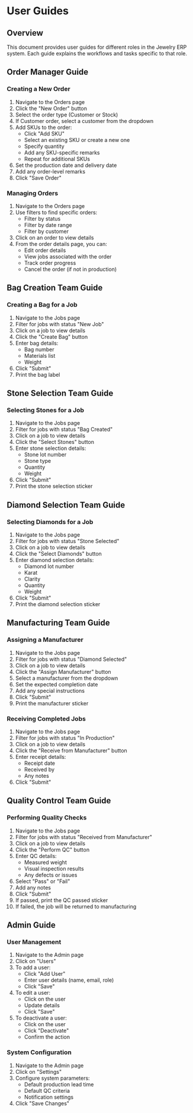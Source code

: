 # User Guides

## Overview

This document provides user guides for different roles in the Jewelry ERP system. Each guide explains the workflows and tasks specific to that role.

## Order Manager Guide

### Creating a New Order

1. Navigate to the Orders page
2. Click the "New Order" button
3. Select the order type (Customer or Stock)
4. If Customer order, select a customer from the dropdown
5. Add SKUs to the order:
   - Click "Add SKU"
   - Select an existing SKU or create a new one
   - Specify quantity
   - Add any SKU-specific remarks
   - Repeat for additional SKUs
6. Set the production date and delivery date
7. Add any order-level remarks
8. Click "Save Order"

### Managing Orders

1. Navigate to the Orders page
2. Use filters to find specific orders:
   - Filter by status
   - Filter by date range
   - Filter by customer
3. Click on an order to view details
4. From the order details page, you can:
   - Edit order details
   - View jobs associated with the order
   - Track order progress
   - Cancel the order (if not in production)

## Bag Creation Team Guide

### Creating a Bag for a Job

1. Navigate to the Jobs page
2. Filter for jobs with status "New Job"
3. Click on a job to view details
4. Click the "Create Bag" button
5. Enter bag details:
   - Bag number
   - Materials list
   - Weight
6. Click "Submit"
7. Print the bag label

## Stone Selection Team Guide

### Selecting Stones for a Job

1. Navigate to the Jobs page
2. Filter for jobs with status "Bag Created"
3. Click on a job to view details
4. Click the "Select Stones" button
5. Enter stone selection details:
   - Stone lot number
   - Stone type
   - Quantity
   - Weight
6. Click "Submit"
7. Print the stone selection sticker

## Diamond Selection Team Guide

### Selecting Diamonds for a Job

1. Navigate to the Jobs page
2. Filter for jobs with status "Stone Selected"
3. Click on a job to view details
4. Click the "Select Diamonds" button
5. Enter diamond selection details:
   - Diamond lot number
   - Karat
   - Clarity
   - Quantity
   - Weight
6. Click "Submit"
7. Print the diamond selection sticker

## Manufacturing Team Guide

### Assigning a Manufacturer

1. Navigate to the Jobs page
2. Filter for jobs with status "Diamond Selected"
3. Click on a job to view details
4. Click the "Assign Manufacturer" button
5. Select a manufacturer from the dropdown
6. Set the expected completion date
7. Add any special instructions
8. Click "Submit"
9. Print the manufacturer sticker

### Receiving Completed Jobs

1. Navigate to the Jobs page
2. Filter for jobs with status "In Production"
3. Click on a job to view details
4. Click the "Receive from Manufacturer" button
5. Enter receipt details:
   - Receipt date
   - Received by
   - Any notes
6. Click "Submit"

## Quality Control Team Guide

### Performing Quality Checks

1. Navigate to the Jobs page
2. Filter for jobs with status "Received from Manufacturer"
3. Click on a job to view details
4. Click the "Perform QC" button
5. Enter QC details:
   - Measured weight
   - Visual inspection results
   - Any defects or issues
6. Select "Pass" or "Fail"
7. Add any notes
8. Click "Submit"
9. If passed, print the QC passed sticker
10. If failed, the job will be returned to manufacturing

## Admin Guide

### User Management

1. Navigate to the Admin page
2. Click on "Users"
3. To add a user:
   - Click "Add User"
   - Enter user details (name, email, role)
   - Click "Save"
4. To edit a user:
   - Click on the user
   - Update details
   - Click "Save"
5. To deactivate a user:
   - Click on the user
   - Click "Deactivate"
   - Confirm the action

### System Configuration

1. Navigate to the Admin page
2. Click on "Settings"
3. Configure system parameters:
   - Default production lead time
   - Default QC criteria
   - Notification settings
4. Click "Save Changes"
